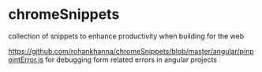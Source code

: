# chromeSnippets
collection of snippets to enhance productivity when building for the web

https://github.com/rohankhanna/chromeSnippets/blob/master/angular/pinpointError.js
for debugging form related errors in angular projects
